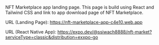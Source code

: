NFT Marketplace app landing page.
This page is build using React and Tailwind CSS and link to app download page of NFT Marketplace.

URL (Landing Page): https://nft-marketplace-app-c4e10.web.app

URL (React Native App): https://expo.dev/@ssiwach8888/nft-market?serviceType=classic&distribution=exxpo-go
